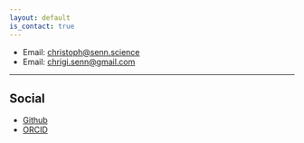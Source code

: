 ```yaml
---
layout: default
is_contact: true
---
```


* Email: [christoph@senn.science](mailto:christoph@senn.science)
* Email: [chrigi.senn@gmail.com](mailto:chrigi.senn@gmail.com)

---

## Social

* [Github](https://github.com/delpart)
* [ORCID](https://orcid.org/0000-0002-4396-1720)

